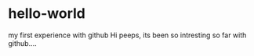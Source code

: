 # hello-world
my first experience with github
Hi peeps,
   its been so intresting so far with github....
